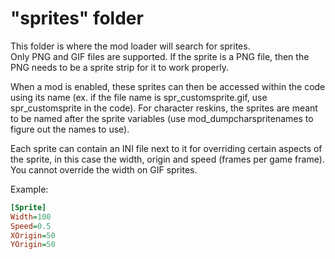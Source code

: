 # "sprites" folder

This folder is where the mod loader will search for sprites.  
Only PNG and GIF files are supported. If the sprite is a PNG file, then the PNG needs to be a sprite strip for it to work properly.

When a mod is enabled, these sprites can then be accessed within the code using its name (ex. if the file name is spr_customsprite.gif, use spr_customsprite in the code).
For character reskins, the sprites are meant to be named after the sprite variables (use mod_dumpcharspritenames to figure out the names to use).  

Each sprite can contain an INI file next to it for overriding certain aspects of the sprite, in this case the width, origin and speed (frames per game frame).  
You cannot override the width on GIF sprites.

Example:
```ini
[Sprite]
Width=100
Speed=0.5
XOrigin=50
YOrigin=50
```